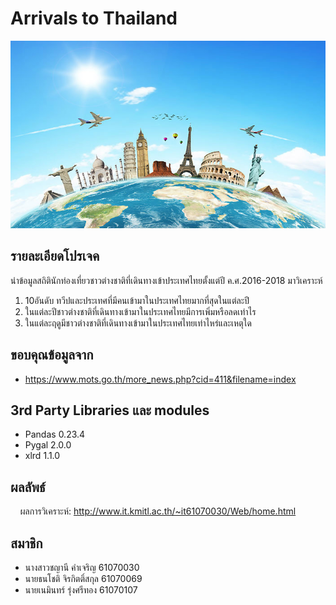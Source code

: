 # Arrivals to Thailand
<img src="images/travel.jpg" width="700px"  height="300"><br>
## รายละเอียดโปรเจค
นำข้อมูลสถิตินักท่องเที่ยวชาวต่างชาติที่เดินทางเข้าประเทศไทยตั้งแต่ปี ค.ศ.2016-2018 มาวิเคราะห์<br>
1. 10อันดับ ทวีปและประเทศที่มีคนเข้ามาในประเทศไทยมากที่สุดในแต่ละปี<br>
2. ในแต่ละปีชาวต่างชาติที่เดินทางเข้ามาในประเทศไทยมีการเพิ่มหรือลดเท่าไร<br>
3. ในแต่ละฤดูมีชาวต่างชาติที่เดินทางเข้ามาในประเทศไทยเท่าไหร่และเหตุใด
## ขอบคุณข้อมูลจาก
  - https://www.mots.go.th/more_news.php?cid=411&filename=index
## 3rd Party Libraries และ modules
  - Pandas 0.23.4 
  - Pygal 2.0.0
  - xlrd 1.1.0
## ผลลัพธ์
&nbsp;&nbsp;&nbsp;&nbsp;ผลการวิเคราะห์: http://www.it.kmitl.ac.th/~it61070030/Web/home.html
## สมาชิก
  - นางสาวชญานี คำเจริญ 61070030
  - นายธนโชติ จิรกิตติ์สกุล 61070069
  - นายเนมินทร์ รุ่งศรีทอง 61070107
